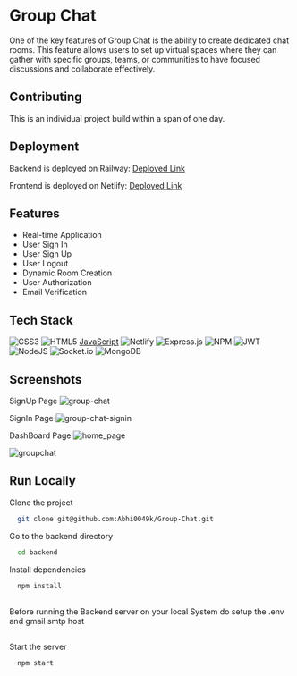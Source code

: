 
# Group Chat

One of the key features of Group Chat is the ability to create dedicated chat rooms. This feature allows users to set up virtual spaces where they can gather with specific groups, teams, or communities to have focused discussions and collaborate effectively.


## Contributing

This is an individual project build within a span of one day.


## Deployment

Backend is deployed on Railway:  [Deployed Link](group-chat-production.up.railway.app)

Frontend is deployed on Netlify: [Deployed Link](https://cute-croissant-2a6b2d.netlify.app/)
## Features

- Real-time Application
- User Sign In
- User Sign Up
- User Logout
- Dynamic Room Creation
- User Authorization
- Email Verification


## Tech Stack
![CSS3](https://img.shields.io/badge/css3-%231572B6.svg?style=for-the-badge&logo=css3&logoColor=white) ![HTML5](https://img.shields.io/badge/html5-%23E34F26.svg?style=for-the-badge&logo=html5&logoColor=white) [JavaScript](https://img.shields.io/badge/javascript-%23323330.svg?style=for-the-badge&logo=javascript&logoColor=%23F7DF1E) ![Netlify](https://img.shields.io/badge/netlify-%23000000.svg?style=for-the-badge&logo=netlify&logoColor=#00C7B7)  ![Express.js](https://img.shields.io/badge/express.js-%23404d59.svg?style=for-the-badge&logo=express&logoColor=%2361DAFB) ![NPM](https://img.shields.io/badge/NPM-%23000000.svg?style=for-the-badge&logo=npm&logoColor=white) ![JWT](https://img.shields.io/badge/JWT-black?style=for-the-badge&logo=JSON%20web%20tokens) ![NodeJS](https://img.shields.io/badge/node.js-6DA55F?style=for-the-badge&logo=node.js&logoColor=white) ![Socket.io](https://img.shields.io/badge/Socket.io-black?style=for-the-badge&logo=socket.io&badgeColor=010101) ![MongoDB](https://img.shields.io/badge/MongoDB-%234ea94b.svg?style=for-the-badge&logo=mongodb&logoColor=white) 


## Screenshots


SignUp Page
![group-chat](https://github.com/Abhi0049k/Group-Chat/assets/112062354/8e943232-7ae1-433b-bb72-d1ee0e5d1eb3)

SignIn Page
![group-chat-signin](https://github.com/Abhi0049k/Group-Chat/assets/112062354/babe9923-2ec7-404b-9892-03517c94d844)

DashBoard Page
![home_page](https://github.com/Abhi0049k/Group-Chat/assets/112062354/5da737c7-77a7-4826-9ab5-a9fb7bafa547)

![groupchat](https://github.com/Abhi0049k/Group-Chat/assets/112062354/37c88c13-a62c-4c0c-9891-ffcd264c02cf)

## Run Locally

Clone the project

```bash
  git clone git@github.com:Abhi0049k/Group-Chat.git
```

Go to the backend directory

```bash
  cd backend
```

Install dependencies

```bash
  npm install
```
##
Before running the Backend server on your local System do setup the .env and gmail smtp host
##

Start the server

```bash
  npm start
```

